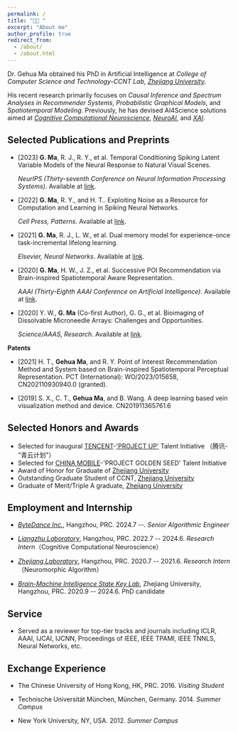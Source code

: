 ```yaml
---
permalink: /
title: "🚀🚀 "
excerpt: "About me"
author_profile: true
redirect_from: 
  - /about/
  - /about.html
---
```


Dr. Gehua Ma obtained his PhD in Artificial Intelligence at *College of Computer Science and Technology-CCNT Lab, [Zhejiang University](https://www.zju.edu.cn/english/)*.

His recent research primarily focuses on *Causal Inference and Spectrum Analyses in Recommender Systems*, *Probabilistic Graphical Models*, and *Spatiotemporal Modeling*. Previously, he has devised AI4Science solutions aimed at [*Cognitive Computational Neuroscience*](https://doi.org/10.1038/s41593-018-0210-5), [*NeuroAI*](https://doi.org/10.1038/s41467-023-37180-x), and [*XAI*](https://doi.org/10.1073/pnas.1900654116).


Selected Publications and Preprints 
-----

+ [2023] **G. Ma**, R. J., R. Y., et al. Temporal Conditioning Spiking Latent Variable Models of the Neural Response to Natural Visual Scenes.

   *NeurIPS (Thirty-seventh Conference on Neural Information Processing Systems)*. Available at [link](https://neurips.cc/virtual/2023/poster/71480).
  

+ [2022] **G. Ma**, R. Y., and H. T.. Exploiting Noise as a Resource for Computation and Learning in Spiking Neural Networks.

   *Cell Press, Patterns*. Available at [link](https://www.cell.com/patterns/fulltext/S2666-3899(23)00200-3#%20).


+ [2021] **G. Ma**, R. J., L. W., et al. Dual memory model for experience-once task-incremental lifelong learning.

   *Elsevier, Neural Networks*. Available at [link](https://www.researchgate.net/publication/372391901_Dual_memory_model_for_experience-once_task-incremental_lifelong_learning).

+ [2020] **G. Ma**, H. W., J. Z., et al. Successive POI Recommendation via Brain-inspired Spatiotemporal Aware Representation.

  *AAAI (Thirty-Eighth AAAI Conference on Artificial Intelligence)*. Available at [link](https://ojs.aaai.org/index.php/AAAI/article/view/27813).


+ [2020] Y. W., **G. Ma** (Co-first Author), G. G., et al. Bioimaging of Dissolvable Microneedle Arrays: Challenges and Opportunities.

   *Science/AAAS, Research*. Available at [link](http://dx.doi.org/10.34133/2022/9758491). 

**Patents**

+ [2021] H. T., **Gehua Ma**, and R. Y. Point of Interest Recommendation Method and System based on Brain-inspired Spatiotemporal Perceptual Representation. PCT (International): WO/2023/015658, CN202110930940.0 (granted).

+ [2019] S. X., C. T., **Gehua Ma**, and B. Wang. A deep learning based vein visualization method and device. CN201911365761.6

Selected Honors and Awards
-----
+ Selected for inaugural [TENCENT](https://www.tencent.com/en-us)-['PROJECT UP'](https://join.qq.com/qingyun.html) Talent Initiative （腾讯-"青云计划"）
+ Selected for [CHINA MOBILE](https://www.chinamobileltd.com/en/global/home.php)-'PROJECT GOLDEN SEED' Talent Initiative
+ Award of Honor for Graduate of [Zhejiang University](https://www.zju.edu.cn/english/) 
+ Outstanding Graduate Student of CCNT, [Zhejiang University](https://www.zju.edu.cn/english/) 
+ Graduate of Merit/Triple A graduate, [Zhejiang University](https://www.zju.edu.cn/english/)

Employment and Internship
-----

+ [*ByteDance Inc.*](https://www.bytedance.com/en/), Hangzhou, PRC. 2024.7 --. *Senior Algorithmic Engineer*

+ [*Liangzhu Laboratory*](http://liangzhulab.zju.edu.cn), Hangzhou, PRC. 2022.7 -- 2024.6. *Research Intern*（Cognitive Computational Neuroscience）

+ [*Zhejiang Laboratory*](https://www.zhejianglab.com/home), Hangzhou, PRC. 2020.7 -- 2021.6. *Research Intern*（Neuromorphic Algorithm）

+ [*Brain-Machine Intelligence State Key Lab*](http://fit.zju.edu.cn/fitcn/2023/0406/c34346a2738116/page.htm), Zhejiang University, Hangzhou, PRC. 2020.9 -- 2024.6. PhD candidate

Service
-----
+ Served as a reviewer for top-tier tracks and journals including ICLR, AAAI, IJCAI, IJCNN, Proceedings of IEEE, IEEE TPAMI, IEEE TNNLS, Neural Networks, etc.
  
Exchange Experience
-----
+ The Chinese University of Hong Kong, HK, PRC. 2016. *Visiting Student*
  
+ Technische Universität München, München, Germany. 2014. *Summer Campus*

+ New York University, NY, USA. 2012. *Summer Campus*
